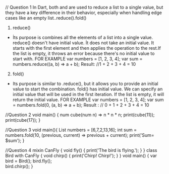 // Question 1
In Dart, both and are used to reduce a list to a single value, but they have a key difference in their behavior, especially when handling edge cases like an empty list..reduce().fold()
1. reduce()
- İts purpose is combines all the elements of a list into a single value. reduce() doesn't have initial value. İt does not take an initial value. It starts with the first element and then applies the operation to the rest.If the list is empty, it throws an error because there's no initial value to start with.
  FOR EXAMPLE
  var numbers = [1, 2, 3, 4];
  var sum = numbers.reduce((a, b) => a + b);
  Result:  //1 + 2 + 3 + 4 = 10
2. fold()
- Its purpose is similar to .reduce(), but it allows you to provide an initial value to start the combination.  fold() has initial value.  We can specify an initial value that will be used in the first iteration.  If the list is empty, it will return the initial value.
FOR EXAMPLE
var numbers = [1, 2, 3, 4];
var sum = numbers.fold(0, (a, b) => a + b);
Result :  // 0 + 1 + 2 + 3 + 4 = 10



//Question 2
void main() {
  num cube(num n) => n * n * n;
  print(cube(11)); 
  print(cube(17)); 
} 



//Question 3
void main(){
  List <int> numbers = [6,7,2,13,16];
  int sum = numbers.fold(10, (previous, current) => previous + current);
  print('Sum= $sum'); 
}



//Question 4
mixin CanFly {
  void fly() {
    print('The bird is flying.');
  }
}
class Bird with CanFly {
  void chirp() {
    print('Chirp! Chirp!');
  }
}
void main() {
  var bird = Bird();
  bird.fly();  
  bird.chirp(); 
}

